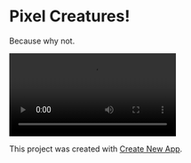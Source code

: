 # Pixel Creatures!

Because why not.

![](https://user-images.githubusercontent.com/11034792/112632192-2d8f8980-8e0e-11eb-9e00-896469f9d805.mov)

This project was created with [Create New App](https://github.com/qodesmith/create-new-app).
